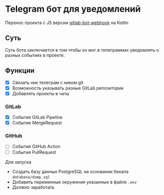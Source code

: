 # Telegram бот для уведомлений

Перенос проекта с JS версии [gitlab-bot-webhook](https://github.com/Tihon-Ustinov/gitlab-bot-webhook) на Kotlin

## Суть

Суть бота заключается в том чтобы он мог в телеграммах уведомлять о разных событиях в проекте.

## Функции
- [x] Связать ник телеграм с ником git
- [x] Возможность указывать разные GitLab репозитории
- [x] Добавлять проекты в чаты

### GitLab
- [x] События GitLab Pipeline
- [x] Событие MergeRequest

### GitHub
- [ ] События GitHub Action
- [ ] События PullRequest

Для запуска
- Создать базу данных PostgreSQL на основании бекапа `database/dump.sql`
- Добавить переменные окружения указанные в файле `.env`
- Должно заработать 
